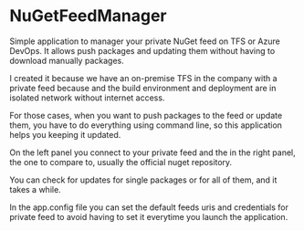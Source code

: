 # NuGetFeedManager
Simple application to manager your private NuGet feed on TFS or Azure DevOps. It allows push packages and updating them without having to download manually packages.

I created it because we have an on-premise TFS in the company with a private feed because and the build environment and deployment are in isolated network without internet access.

For those cases, when you want to push packages to the feed or update them, you have to do everything using command line, so this application helps you keeping it updated.

On the left panel you connect to your private feed and the in the right panel, the one to compare to, usually the official nuget repository.

You can check for updates for single packages or for all of them, and it takes a while.

In the app.config file you can set the default feeds uris and credentials for private feed to avoid having to set it everytime you launch the application.
